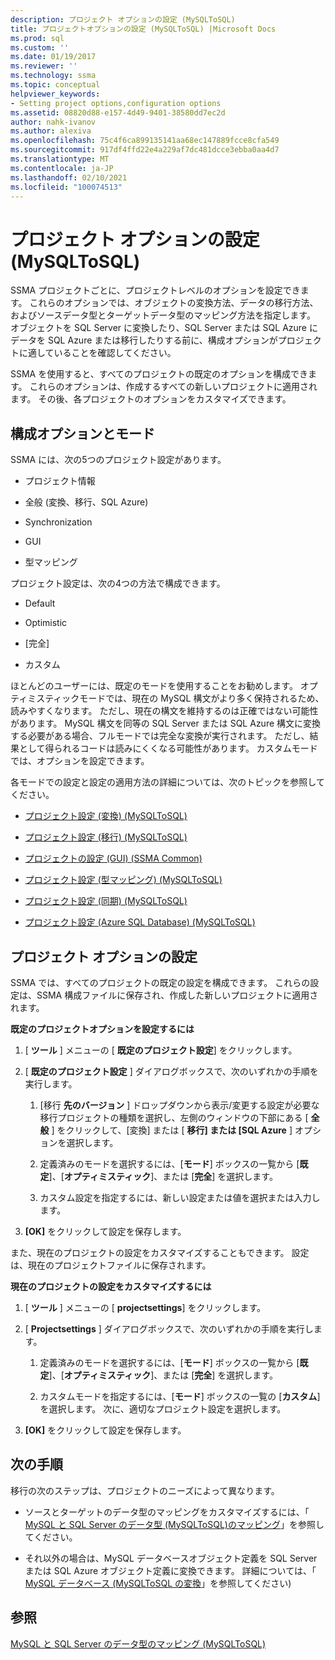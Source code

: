```yaml
---
description: プロジェクト オプションの設定 (MySQLToSQL)
title: プロジェクトオプションの設定 (MySQLToSQL) |Microsoft Docs
ms.prod: sql
ms.custom: ''
ms.date: 01/19/2017
ms.reviewer: ''
ms.technology: ssma
ms.topic: conceptual
helpviewer_keywords:
- Setting project options,configuration options
ms.assetid: 08820d88-e157-4d49-9401-38580dd7ec2d
author: nahk-ivanov
ms.author: alexiva
ms.openlocfilehash: 75c4f6ca899135141aa68ec147889fcce8cfa549
ms.sourcegitcommit: 917df4ffd22e4a229af7dc481dcce3ebba0aa4d7
ms.translationtype: MT
ms.contentlocale: ja-JP
ms.lasthandoff: 02/10/2021
ms.locfileid: "100074513"
---
```

# <a name="setting-project-options-mysqltosql"></a>プロジェクト オプションの設定 (MySQLToSQL)
SSMA プロジェクトごとに、プロジェクトレベルのオプションを設定できます。 これらのオプションでは、オブジェクトの変換方法、データの移行方法、およびソースデータ型とターゲットデータ型のマッピング方法を指定します。  オブジェクトを SQL Server に変換したり、SQL Server または SQL Azure にデータを SQL Azure または移行したりする前に、構成オプションがプロジェクトに適していることを確認してください。  
  
SSMA を使用すると、すべてのプロジェクトの既定のオプションを構成できます。 これらのオプションは、作成するすべての新しいプロジェクトに適用されます。 その後、各プロジェクトのオプションをカスタマイズできます。  
  
## <a name="configuration-options-and-modes"></a>構成オプションとモード  
SSMA には、次の5つのプロジェクト設定があります。  
  
-   プロジェクト情報  
  
-   全般 (変換、移行、SQL Azure)  
  
-   Synchronization  
  
-   GUI  
  
-   型マッピング  
  
プロジェクト設定は、次の4つの方法で構成できます。  
  
-   Default  
  
-   Optimistic  
  
-   [完全]  
  
-   カスタム  
  
ほとんどのユーザーには、既定のモードを使用することをお勧めします。 オプティミスティックモードでは、現在の MySQL 構文がより多く保持されるため、読みやすくなります。 ただし、現在の構文を維持するのは正確ではない可能性があります。 MySQL 構文を同等の SQL Server または SQL Azure 構文に変換する必要がある場合、フルモードでは完全な変換が実行されます。 ただし、結果として得られるコードは読みにくくなる可能性があります。 カスタムモードでは、オプションを設定できます。  
  
各モードでの設定と設定の適用方法の詳細については、次のトピックを参照してください。  
  
-   [プロジェクト設定 &#40;変換&#41; &#40;MySQLToSQL&#41;](../../ssma/mysql/project-settings-conversion-mysqltosql.md)  
  
-   [プロジェクト設定 &#40;移行&#41; &#40;MySQLToSQL&#41;](../../ssma/mysql/project-settings-migration-mysqltosql.md)  
  
-   [プロジェクトの設定 (GUI) (SSMA Common)](../sybase/project-settings-gui-sybasetosql.md)  
  
-   [プロジェクト設定 &#40;型マッピング&#41; &#40;MySQLToSQL&#41;](../../ssma/mysql/project-settings-type-mapping-mysqltosql.md)  
  
-   [プロジェクト設定 &#40;同期&#41; &#40;MySQLToSQL&#41;](../../ssma/mysql/project-settings-synchronization-mysqltosql.md)  
  
-   [プロジェクト設定 &#40;Azure SQL Database&#41; &#40;MySQLToSQL&#41;](../../ssma/mysql/project-settings-azure-sql-db-mysqltosql.md)  
  
## <a name="setting-project-options"></a>プロジェクト オプションの設定  
SSMA では、すべてのプロジェクトの既定の設定を構成できます。 これらの設定は、SSMA 構成ファイルに保存され、作成した新しいプロジェクトに適用されます。  
  
**既定のプロジェクトオプションを設定するには**  
  
1.  [ **ツール** ] メニューの [ **既定のプロジェクト設定**] をクリックします。  
  
2.  [ **既定のプロジェクト設定** ] ダイアログボックスで、次のいずれかの手順を実行します。  
  
    1.  [移行 **先のバージョン** ] ドロップダウンから表示/変更する設定が必要な移行プロジェクトの種類を選択し、左側のウィンドウの下部にある [ **全般** ] をクリックして、[変換] または [ **移行] または [SQL Azure** ] オプションを選択します。  
  
    2.  定義済みのモードを選択するには、[**モード**] ボックスの一覧から [**既定**]、[**オプティミスティック**]、または [**完全**] を選択します。  
  
    3.  カスタム設定を指定するには、新しい設定または値を選択または入力します。  
  
3.  **[OK]** をクリックして設定を保存します。  
  
また、現在のプロジェクトの設定をカスタマイズすることもできます。 設定は、現在のプロジェクトファイルに保存されます。  
  
**現在のプロジェクトの設定をカスタマイズするには**  
  
1.  [ **ツール** ] メニューの [ **projectsettings**] をクリックします。  
  
2.  [ **Projectsettings** ] ダイアログボックスで、次のいずれかの手順を実行します。  
  
    1.  定義済みのモードを選択するには、[**モード**] ボックスの一覧から [**既定**]、[**オプティミスティック**]、または [**完全**] を選択します。  
  
    2.  カスタムモードを指定するには、[**モード**] ボックスの一覧の [**カスタム**] を選択します。 次に、適切なプロジェクト設定を選択します。  
  
3.  **[OK]** をクリックして設定を保存します。  
  
## <a name="next-step"></a>次の手順  
移行の次のステップは、プロジェクトのニーズによって異なります。  
  
-   ソースとターゲットのデータ型のマッピングをカスタマイズするには、「 [MySQL と SQL Server のデータ型 &#40;MySQLToSQL&#41;のマッピング](../../ssma/mysql/mapping-mysql-and-sql-server-data-types-mysqltosql.md)」を参照してください。  
  
-   それ以外の場合は、MySQL データベースオブジェクト定義を SQL Server または SQL Azure オブジェクト定義に変換できます。 詳細については、「 [MySQL データベース &#40;MySQLToSQL の変換](../../ssma/mysql/converting-mysql-databases-mysqltosql.md)」を参照してください&#41;  
  
## <a name="see-also"></a>参照  
[MySQL と SQL Server のデータ型のマッピング &#40;MySQLToSQL&#41;](../../ssma/mysql/mapping-mysql-and-sql-server-data-types-mysqltosql.md)  
